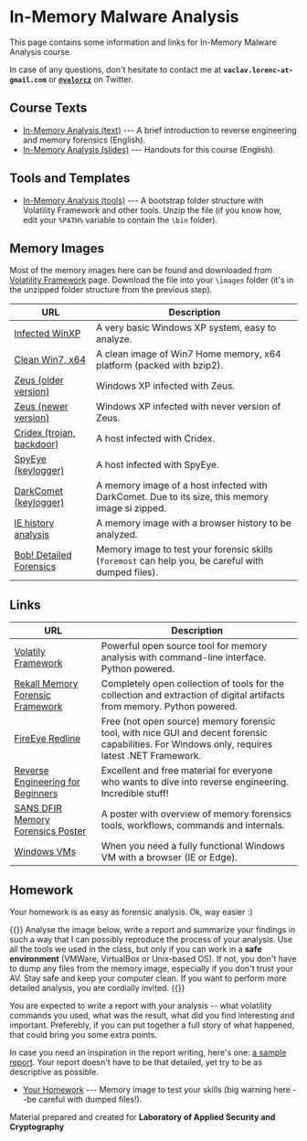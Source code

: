 
# In-Memory Malware Analysis

This page contains some information and links for In-Memory Malware Analysis course.

In case of any questions, don't hesitate to contact me at
	**`vaclav.lorenc-at-gmail.com`** or [**`@valorcz`**](https://twitter.com/valorcz) on Twitter.

## Course Texts

 *  [In-Memory Analysis (text)](https://dior.ics.muni.cz/~valor/pv204/files/in-memory-analysis-text.pdf)
    --- A brief introduction to reverse engineering and memory forensics (English). 
 * [In-Memory Analysis (slides)](https://dior.ics.muni.cz/~valor/pv204/files/in-memory-analysis-slides.pdf)
   --- Handouts for this course (English). 

## Tools and Templates

 * [In-Memory Analysis (tools)](https://dior.ics.muni.cz/~valor/pv204/files/in-memory-analysis-2018.zip)
   --- A bootstrap folder structure with Volatility Framework and other tools.
   Unzip the file (if you know how, edit your `%PATH%` variable to contain the
   `\bin` folder). 

## Memory Images

Most of the memory images here can be found and downloaded from 
[Volatility Framework](https://code.google.com/p/volatility/wiki/SampleMemoryImages) page.
Download the file into your `\images` folder (it's in the unzipped folder
structure from the previous step).

| URL | Description  |
| --- | ------------ |
| [Infected WinXP](https://dior.ics.muni.cz/~valor/pv204/images/xp-infected.vmem) | A very basic Windows XP system, easy to analyze. |
| [Clean Win7, x64](https://dior.ics.muni.cz/~valor/pv204/images/win7_x64.vmem.bz2) | A clean image of Win7 Home memory, x64 platform (packed with bzip2). |
| [Zeus (older version)](https://dior.ics.muni.cz/~valor/pv204/images/zeus.vmem) | Windows XP infected with Zeus. |
| [Zeus (newer version)](https://dior.ics.muni.cz/~valor/pv204/images/zeus2x4.vmem) | Windows XP infected with never version of Zeus. |
| [Cridex (trojan, backdoor)](https://dior.ics.muni.cz/~valor/pv204/images/cridex.vmem) | A host infected with Cridex. |
| [SpyEye (keylogger)](https://dior.ics.muni.cz/~valor/pv204/images/spyeye.vmem) | A host infected with SpyEye. |
| [DarkComet (keylogger)](https://dior.ics.muni.cz/~valor/pv204/images/darkcomet-sample.zip) | A memory image of a host infected with DarkComet. Due to its size, this memory image si zipped. |
| [IE history analysis](https://dior.ics.muni.cz/~valor/pv204/images/exemplar17_1.vmem) | A memory image with a browser history to be analyzed. |
| [Bob! Detailed Forensics](https://dior.ics.muni.cz/~valor/pv204/images/bob.vmem) | Memory image to test your forensic skills (`foremost` can help you, be careful with dumped files). |

## Links

| URL | Description  |
| --- | ------------ |
| [Volatily Framework](http://www.volatilityfoundation.org/) | Powerful open source tool for memory analysis with command-line interface. Python powered. |
| [Rekall Memory Forensic Framework](http://www.rekall-forensic.com/) | Completely open collection of tools for the collection and extraction of digital artifacts from memory. Python powered. |
| [FireEye Redline](https://www.fireeye.com/services/freeware/redline.html) | Free (not open source) memory forensic tool, with nice GUI and decent forensic capabilities. For Windows only, requires latest .NET Framework. |
| [Reverse Engineering for Beginners](http://beginners.re/) | Excellent and free material for everyone who wants to dive into reverse engineering. Incredible stuff! |
| [SANS DFIR Memory Forensics Poster](http://digital-forensics.sans.org/media/Poster-2015-Memory-Forensics.pdf) | A poster with overview of memory forensics tools, workflows, commands and internals. |
| [Windows VMs](https://developer.microsoft.com/en-us/microsoft-edge/tools/vms/mac/) | When you need a fully functional Windows VM with a browser (IE or Edge). |

## Homework

Your homework is as easy as forensic analysis. Ok, way easier :) 

{{<hint danger>}}
Analyse the image below, write a report and summarize your findings in such a way that I can possibly reproduce the process of your analysis. Use all the tools we used in the class, but only if you can work in a **safe environment** (VMWare, VirtualBox or Unix-based OS). If not, you don't have to dump any files from the memory image, especially if you don't trust your AV. Stay safe and keep your computer clean. If you want to perform more detailed analysis, you are cordially invited.
{{</hint>}}

You are expected to write a report with your analysis -- what volatility commands you used, what was the result, what did you find interesting and important. Preferebly, if you can put together a full story of what happened, that could bring you some extra points.

In case you need an inspiration in the report writing,
here's one: [a sample report](https://dior.ics.muni.cz/~valor/pv204/bob-vmem-analysis.pdf). Your report doesn't have to be that detailed, yet try to be as descriptive as possible.

 * [Your Homework](https://dior.ics.muni.cz/~valor/pv204/images/homework-2019.vmem.bz2) --- Memory image to test your skills (big warning here --be careful with dumped files!). 

Material prepared and created for **Laboratory of Applied Security and Cryptography**

